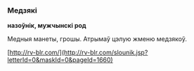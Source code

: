 ### Медзякі
**назоўнік, мужчынскі род**

Медныя манеты, грошы. Атрымаў цэлую жменю медзякоў.

<a rel="author">[http://rv-blr.com/](http://rv-blr.com/slounik.jsp?letterId=0&maskId=0&pageId=1660)</a>
